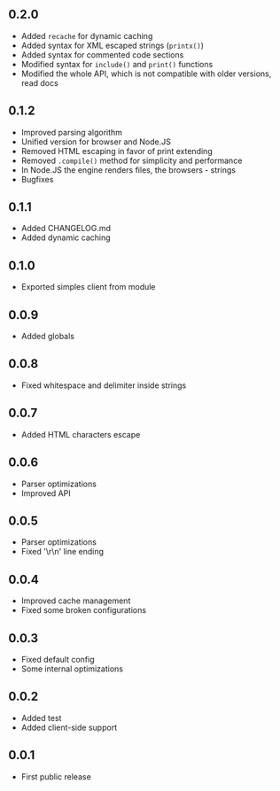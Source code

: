 ## 0.2.0
- Added `recache` for dynamic caching
- Added syntax for XML escaped strings (`printx()`)
- Added syntax for commented code sections
- Modified syntax for `include()` and `print()` functions
- Modified the whole API, which is not compatible with older versions, read docs

## 0.1.2
- Improved parsing algorithm
- Unified version for browser and Node.JS
- Removed HTML escaping in favor of print extending
- Removed `.compile()` method for simplicity and performance
- In Node.JS the engine renders files, the browsers - strings
- Bugfixes

## 0.1.1
- Added CHANGELOG.md
- Added dynamic caching

## 0.1.0
- Exported simples client from module

## 0.0.9
- Added globals

## 0.0.8
- Fixed whitespace and delimiter inside strings

## 0.0.7
- Added HTML characters escape

## 0.0.6
- Parser optimizations
- Improved API

## 0.0.5
- Parser optimizations
- Fixed '\r\n' line ending

## 0.0.4
- Improved cache management
- Fixed some broken configurations

## 0.0.3
- Fixed default config
- Some internal optimizations

## 0.0.2
- Added test
- Added client-side support

## 0.0.1
- First public release